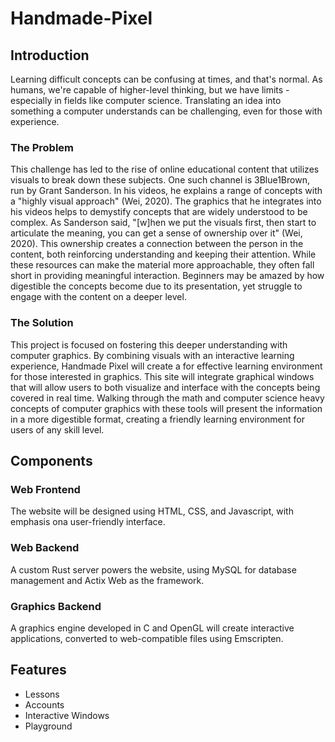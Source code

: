 # Handmade-Pixel

## Introduction
Learning difficult concepts can be confusing at times, and that's normal. As humans, we're capable of higher-level thinking, but we have limits - especially in fields like computer science. Translating an idea into something a computer understands can be challenging, even for those with experience.

### The Problem
This challenge has led to the rise of online educational content that utilizes visuals to break down these subjects. One such channel is 3Blue1Brown, run by Grant Sanderson. In his videos, he explains a range of concepts with a "highly visual approach" (Wei, 2020).  The graphics that he integrates into his videos helps to demystify concepts that are widely understood to be complex. As Sanderson said, "[w]hen we put the visuals first, then start to articulate the meaning, you can get a sense of ownership over it" (Wei, 2020). This ownership creates a connection between the person in the content, both reinforcing understanding and keeping their attention.
While these resources can make the material more approachable, they often fall short in providing meaningful interaction. Beginners may be amazed by how digestible the concepts become due to its presentation, yet struggle to engage with the content on a deeper level. 

### The Solution
This project is focused on fostering this deeper understanding with computer graphics. By combining visuals with an interactive learning experience, Handmade Pixel will create a for effective learning environment for those interested in graphics.
This site will integrate graphical windows that will allow users to both visualize and interface with the concepts being covered in real time. Walking through the math and computer science heavy concepts of computer graphics with these tools will present the information in a more digestible format, creating a friendly learning environment for users of any skill level.

## Components

### Web Frontend
The website will be designed using HTML, CSS, and Javascript, with emphasis ona user-friendly interface.

### Web Backend
A custom Rust server powers the website, using MySQL for database management and Actix Web as the framework. 

### Graphics Backend
A graphics engine developed in C and OpenGL will create interactive applications, converted to web-compatible files using Emscripten. 

## Features
- Lessons
- Accounts
- Interactive Windows
- Playground


